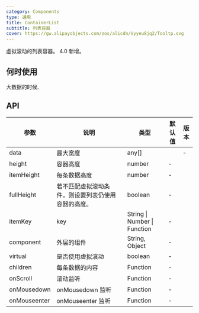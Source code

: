 ```yaml
---
category: Components
type: 通用
title: ContainerList
subtitle: 列表容器
cover: https://gw.alipayobjects.com/zos/alicdn/Vyyeu8jq2/Tooltp.svg
---
```


虚拟滚动的列表容器。 4.0 新增。

## 何时使用

大数据的时候.

## API

| 参数 | 说明 | 类型 | 默认值 | 版本 |
| --- | --- | --- | --- | --- |
| data | 最大宽度 | any[] |  | - |
| height | 容器高度 | number | - |  |
| itemHeight | 每条数据高度 | number | - |  |
| fullHeight | 若不匹配虚拟滚动条件，则设置列表仍使用容器的高度。 | boolean | - |  |
| itemKey | key | String \| Number \| Function | - |  |
| component | 外层的组件 | String, Object | - |  |
| virtual | 是否使用虚拟滚动 | boolean | - |  |
| children | 每条数据的内容 | Function | - |  |
| onScroll | 滚动监听 | Function | - |  |
| onMousedown | onMousedown 监听 | Function | - |  |
| onMouseenter | onMouseenter 监听 | Function | - |  |
